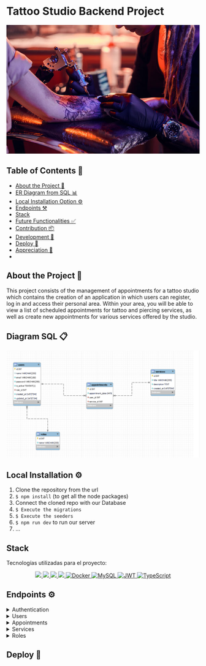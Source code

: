 #  Tattoo Studio Backend Project 
 
 <img src="./img/tatuador.jpg">


## Table of Contents 📝
- [About the Project 📁](#about-the-project-📁)
- [ER Diagram from SQL 📊](#er-diagram-from-sql-📊)
- [Local Installation Option ⚙️](#local-installation-option-⚙️)
- [Endpoints ⚒](#endpoints-⚒)
- [Stack](#stack)
- [Future Functionalities ✅](#future-functionalities-✅)
- [Contribution 📦](#contribution-📦)
- [Development 📌](#development-📌)
-  [Deploy 🚀](#deploy-🚀)
- [Appreciation 📍](#appreciation-📍)
- 

## About the Project 📁
This project consists of the management of appointments for a tattoo studio which contains the creation of an application in which users can register, log in and access their personal area. Within your area, you will be able to view a list of scheduled appointments for tattoo and piercing services, as well as create new appointments for various services offered by the studio.


##  Diagram SQL 📋
<img src="./img/msql.png">


## Local Installation  ⚙️

1. Clone the repository from the url
2. `$ npm install` (to get all the node packages)
3. Connect the cloned repo with our Database
4. `$ Execute the migrations`
5. `$ Execute the seeders`
6. `$ npm run dev` to run our server
7. ...

## Stack
Tecnologías utilizadas para el proyecto:
<div align="center">
<a href="https://www.expressjs.com/">
    <img src= "https://img.shields.io/badge/express.js-%23404d59.svg?style=for-the-badge&logo=express&logoColor=%2361DAFB"/>
</a>
<a href="https://typescriptlang.org">
     <img src= "https://img.shields.io/badge/TypeScript-007ACC?style=for-the-badge&logo=typescript&logoColor=white" />
</a>    
<a href="https://nodejs.org/es/">
    <img src= "https://img.shields.io/badge/node.js-026E00?style=for-the-badge&logo=node.js&logoColor=white"/>
</a>
<a href="https://developer.mozilla.org/es/docs/Web/JavaScript">
    <img src= "https://img.shields.io/badge/javascipt-EFD81D?style=for-the-badge&logo=javascript&logoColor=black"/>
</a>
<a href="">
<img src="https://img.shields.io/badge/Docker-2496ED?style=for-the-badge&logo=docker&logoColor=white" alt="Docker" />
</a>
<a href="">
    <img src="https://img.shields.io/badge/MySQL-4479A1?style=for-the-badge&logo=mysql&logoColor=white" alt="MySQL" />
</a>
<a href="">
    <img src="https://img.shields.io/badge/JWT-000000?style=for-the-badge&logo=jsonwebtokens&logoColor=white" alt="JWT" />
</a>
<a href="">
    <img src="https://img.shields.io/badge/bcrypt-3178C6?style=for-the-badge&" alt="TypeScript" />
</a>
 </div>

 ## Endpoints ⚙️

<details>
<summary>Authentication</summary>

- AUTH

  - REGISTER

          POST http://localhost:4000/api/auth/register

    body:

    ```js
        {
            "email": "tatiana@tatiana.com",
            "password": "123456789"
        }
    ```

  - LOGIN

          POST http://localhost:4000/api/auth/login

    body:

    ```js
        {
            "email": "tatiana@tatiana.com",
            "password": "123456789"
        }
    ```

      </details>
      <details>

<summary>Users</summary>

- USERS

      - GET ALL USERS (IsSuperAdmin)

              GET http://localhost:4000/api/users

          auth:
          ```
          your token

          ```

       - SHOW USER PROFILE

              GET http://localhost:4000/api/users/profile

          auth:
          ```
          your token

          ```

      - CHANGE PROFILE INFO

              PUT http://localhost:4000/api/users/profile

          auth:
          ```
          your token

          ```
          body:
          ``` js
              {
                  the information you want to modify
              }
          ```

    

</details>

<details>

<summary>Appointments</summary>

- APPOINTMENTS

      - CREATE APPOINTMENT

              POST http://localhost:4000/api/appointments

          auth:
          ```
          your token
          ```
          body:
          ``` js
              {
                  "appointment_date": "2024/05/01",
                  "service_id": "3"
              }
          ```

      - UPDATE USER APPOINTMENT

              PUT http://localhost:4000/api/appointments

          auth:
          ```
          your token
          ```
          body:
          ``` js
              {
                
                  "id": 2,
                 "appointment_date": "(fecha new cita)"
                  
              }
          ```

          - RETRIEVE APPOINTMENT BY ID

              GET http://localhost:4000/api/appointments/:id

          auth:
          ```
          your token
          ```
          body:
          ``` js
              {
                  "id": 3
              }
          ```

          - SHOW USER APPOINTMENTS

              GET http://localhost:4000/api/appointments/scheduled

          auth:
          ```
          your token
          ```

         

  </details>

<details>

<summary> Services </summary>

- SERVICES

  - CREATE SERVICE ( isSuperadmin)
    POST http://localhost:4000/api/services

        auth:
        ```
        your token
        ```
        body:
        ``` js
            {
                "service_name": "Name what I want the service to be called",
                "description": "color and shape that there is a tattoo......"
            }
        ```

    - SEE ALL SERVICES

            GET http://localhost:4000/api/services

      auth:

      ```
      your token
      ```

    - UPDATE SERVICE ( admin)

            PUT http://localhost:4000/api/services/:id

      auth:

      ```
      your token
      ```

      body:

      ```js
          {
              "id": 3,
              "description": "atto tatto"
          }
      ```

    - DELETE SERVICE BY ID

           GET http://localhost:4000/api/services/:id

      auth:

      ```
      your token
      ```

      body:

      ```js
          {
              "id": 3
          }
      ```

  </details>

<details>

<summary> Roles </summary>

- ROLES

  - SEE ALL ROLES (only for admins!)

            GET http://localhost:4000/api/roles

        auth:
        ```
        your token
        ```

  - CREATE ROLE (only for admins)
    POST http://localhost:4000/api/roles/create

        auth:
        ```
        your token
        ```
        body:
        ``` js
            {
                "id": 1,
                "name": "hokage"
            }
        ```

    - UPDATE ROLE (only for admins)

            PUT http://localhost:4000/api/roles/update/:id

      auth:

      ```
      your token
      ```

      body:

      ```js
          {
              "id": 2,
              "infotoupdate": "blablabla"
          }
      ```

    - DELETE ROLE

           DELETE http://localhost:4000/api/roles/delete

      auth:

      ```
      your token
      ```

      body:

      ```js
          {
              "name": superAdmin
          }
      ```

  </details>
 
 ## Deploy 🚀
